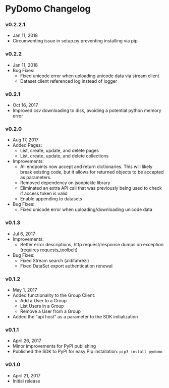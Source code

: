 # PyDomo Changelog
### v0.2.2.1
- Jan 11, 2018
- Circumventing issue in setup.py preventing installing via pip

### v0.2.2
- Jan 11, 2018
- Bug Fixes:
    - Fixed unicode error when uploading unicode data via stream client
    - Dataset client referenced log instead of logger

### v0.2.1
- Oct 16, 2017
- Improved csv downloading to disk, avoiding a potential python memory error

### v0.2.0
- Aug 17, 2017
- Added Pages:
    - List, create, update, and delete pages
    - List, create, update, and delete collections
- Improvements:
    - All endpoints now accept and return dictionaries. This will
      likely break existing code, but it allows for returned objects
      to be accepted as parameters.
    - Removed dependency on jsonpickle library
    - Eliminated an extra API call that was previously being used to
      check if access token is valid
    - Enable appending to datasets
- Bug Fixes:
    - Fixed unicode error when uploading/downloading unicode data

### v0.1.3
- Jul 6, 2017
- Improvements:
    - Better error descriptions, http request/response dumps on exception (requires requests_toolbelt)
- Bug Fixes:
    - Fixed Stream search (aldifahrezi)
    - Fixed DataSet export authentication renewal

### v0.1.2
- May 1, 2017
- Added functionality to the Group Client:
    - Add a User to a Group
    - List Users in a Group
    - Remove a User from a Group
- Added the "api host" as a parameter to the SDK initialization

### v0.1.1
- April 26, 2017
- Minor improvements for PyPI publishing
- Published the SDK to PyPI for easy Pip installation: `pip3 install pydomo`

### v0.1.0
- April 21, 2017
- Initial release
